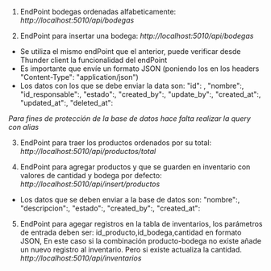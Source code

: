 1. EndPoint bodegas ordenadas alfabeticamente: *http://localhost:5010/api/bodegas*

2. EndPoint para insertar una bodega: *http://localhost:5010/api/bodegas*
* Se utiliza el mismo endPoint que el anterior, puede verificar desde Thunder client la funcionalidad del endPoint
* Es importante que envíe un formato JSON (poniendo los en los headers "Content-Type": "application/json") 
* Los datos con los que se debe enviar la data son: 
  "id": ,
  "nombre":,
  "id_responsable":,
  "estado":,
  "created_by":,
  "update_by":,
  "created_at":,
  "updated_at":,
  "deleted_at": 

*Para fines de protección de la base de datos hace falta realizar la query con alias*

3. EndPoint para traer los productos ordenados por su total: *http://localhost:5010/api/productos/total*

4. EndPoint para agregar productos y que se guarden en inventario con valores de cantidad y bodega por defecto: *http://localhost:5010/api/insert/productos*
* Los datos que se deben enviar a la base de datos son: 
  "nombre":,
  "descripcion":,
  "estado":,
  "created_by":,
  "created_at":

5. EndPoint para agegar registros en la tabla de inventarios, los parámetros de entrada deben ser: id_producto,id_bodega,cantidad en formato JSON, En este caso si la combinación producto-bodega no existe añade un nuevo registro al inventario. Pero si existe actualiza la cantidad. *http://localhost:5010/api/inventarios*

